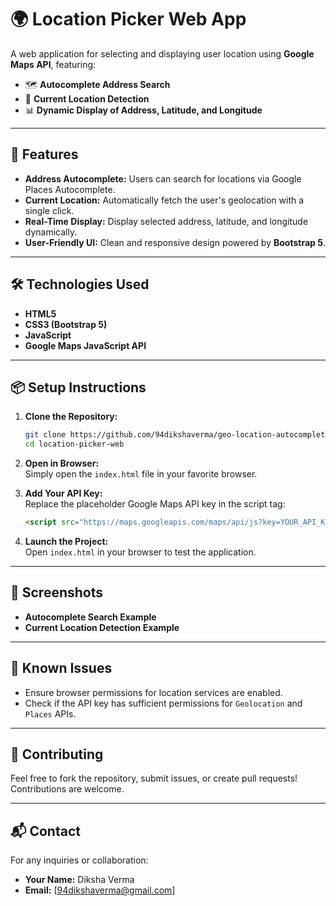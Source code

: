 # 🌍 **Location Picker Web App**

A web application for selecting and displaying user location using **Google Maps API**, featuring:

- 🗺️ **Autocomplete Address Search**
- 📍 **Current Location Detection**
- 📊 **Dynamic Display of Address, Latitude, and Longitude**

---

## 🚀 **Features**

- **Address Autocomplete:** Users can search for locations via Google Places Autocomplete.
- **Current Location:** Automatically fetch the user's geolocation with a single click.
- **Real-Time Display:** Display selected address, latitude, and longitude dynamically.
- **User-Friendly UI:** Clean and responsive design powered by **Bootstrap 5**.

---

## 🛠️ **Technologies Used**

- **HTML5**
- **CSS3 (Bootstrap 5)**
- **JavaScript**
- **Google Maps JavaScript API**

---

## 📦 **Setup Instructions**

1. **Clone the Repository:**

   ```bash
   git clone https://github.com/94dikshaverma/geo-location-autocomplete.git
   cd location-picker-web
   ```

2. **Open in Browser:**  
   Simply open the `index.html` file in your favorite browser.

3. **Add Your API Key:**  
   Replace the placeholder Google Maps API key in the script tag:

   ```html
   <script src="https://maps.googleapis.com/maps/api/js?key=YOUR_API_KEY&libraries=places"></script>
   ```

4. **Launch the Project:**  
   Open `index.html` in your browser to test the application.

---

## 📸 **Screenshots**

- **Autocomplete Search Example**
- **Current Location Detection Example**

---

## 🐛 **Known Issues**

- Ensure browser permissions for location services are enabled.
- Check if the API key has sufficient permissions for `Geolocation` and `Places` APIs.

---

## 🤝 **Contributing**

Feel free to fork the repository, submit issues, or create pull requests! Contributions are welcome.

---

## 📬 **Contact**

For any inquiries or collaboration:

- **Your Name:** Diksha Verma
- **Email:** [94dikshaverma@gmail.com]
